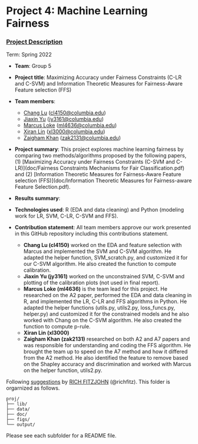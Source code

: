 # Project 4: Machine Learning Fairness

### [Project Description](doc/project4_desc.md)

Term: Spring 2022

+ **Team**: Group 5
+ **Project title**: Maximizing Accuracy under Fairness Constraints (C-LR and C-SVM) and Information Theoretic Measures for Fairness-Aware Feature selection (FFS)
+ **Team members**:
  + [Chang Lu](cl4150@columbia.edu) (cl4150@columbia.edu)
  + [Jiaxin Yu](jy3161@columbia.edu) (jy3161@columbia.edu)
  + [Marcus Loke](https://www.linkedin.com/in/lokemarcus/) (ml4636@columbia.edu)
  + [Xiran Lin](xl3000@columbia.edu) (xl3000@columbia.edu)
  + [Zaigham Khan](https://www.linkedin.com/in/zaigham-khan-columbia/) (zak2131@columbia.edu)

+ **Project summary**: This project explores machine learning fairness by comparing two methods/algorithms proposed by the following papers, (1) [Maximizing Accuracy under Fairness Constraints (C-SVM and C-LR)](doc/Fairness Constraints Mechanisms for Fair Classification.pdf) and (2) [Information Theoretic Measures for Fairness-Aware Feature selection (FFS)](doc/Information Theoretic Measures for Fairness-aware Feature Selection.pdf).

+ **Results summary**:

+ **Technologies used**: R (EDA and data cleaning) and Python (modeling work for LR, SVM, C-LR, C-SVM and FFS).
	
+ **Contribution statement**: All team members approve our work presented in this GitHub repository including this contributions statement. 
  + **Chang Lu (cl4150)** worked on the EDA and feature selection with Marcus and implemented the SVM and C-SVM algorithm. He adapted the helper function, SVM_scratch.py, and customized it for our C-SVM algorithm. He also created the function to compute calibration.
  + **Jiaxin Yu (jy3161)** worked on the unconstrained SVM, C-SVM and plotting of the calibration plots (not used in final report). 
  + **Marcus Loke (ml4636)** is the team lead for this project. He researched on the A2 paper, performed the EDA and data cleaning in R, and implemented the LR, C-LR and FFS algorithms in Python. He adapted the helper functions (utils.py, utils2.py, loss_funcs.py, helper.py) and customized it for the constrained models and he also worked with Chang on the C-SVM algorithm. He also created the function to compute p-rule. 
  + **Xiran Lin (xl3000)** 
  + **Zaigham Khan (zak2131)** researched on both A2 and A7 papers and was responsible for understanding and coding the FFS algorithm. He brought the team up to speed on the A7 method and how it differed from the A2 method. He also identified the feature to remove based on the Shapley accuracy and discrimination and worked with Marcus on the helper function, utils2.py.

Following [suggestions](http://nicercode.github.io/blog/2013-04-05-projects/) by [RICH FITZJOHN](http://nicercode.github.io/about/#Team) (@richfitz). This folder is orgarnized as follows.

```
proj/
├── lib/
├── data/
├── doc/
├── figs/
└── output/
```

Please see each subfolder for a README file.
